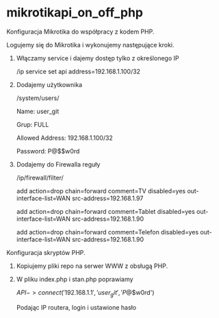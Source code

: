 # mikrotikapi_on_off_php

Konfiguracja Mikrotika do współpracy z kodem PHP.

Logujemy się do Mikrotika i wykonujemy następujące kroki.

1. Włączamy service i dajemy dostęp tylko z określonego IP
   
   /ip service
   set api address=192.168.1.100/32

2. Dodajemy użytkownika
   
   /system/users/
   
   Name: user_git
   
   Grup: FULL
   
   Allowed Address: 192.168.1.100/32
   
   Password: P@$$w0rd

4. Dodajemy do Firewalla reguły
   
   /ip/firewall/filter/
   
   add action=drop chain=forward comment=TV disabled=yes out-interface-list=WAN src-address=192.168.1.97
   
   add action=drop chain=forward comment=Tablet disabled=yes out-interface-list=WAN src-address=192.168.1.90

   add action=drop chain=forward comment=Telefon disabled=yes out-interface-list=WAN src-address=192.168.1.90

Konfiguracja skryptów PHP.

1. Kopiujemy pliki repo na serwer WWW z obsługą PHP.

2. W pliku index.php i stan.php poprawiamy
   
   $API->connect('192.168.1.1', 'user_git', 'P@$$w0rd')

   Podając IP routera, login i ustawione hasło

